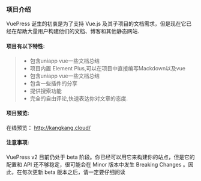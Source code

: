 ### 项目介绍

VuePress 诞生的初衷是为了支持 Vue.js 及其子项目的文档需求，但是现在它已经在帮助大量用户构建他们的文档、博客和其他静态网站.

#### 项目有以下特性:

> - 包含uniapp vue一些文档总结
> - 项目内置 Element Plus,可以在项目中直接编写Mackdown以及vue
> - 包含uniapp vue一些文档总结
> - 包含一些插件的分享
> - 提供搜索功能
> - 完全的自由评论,快速表达你对文章的态度.

#### 项目预览:

在线预览： http://kangkang.cloud/

#### 注意事项:

VuePress v2 目前仍处于 beta 阶段。你已经可以用它来构建你的站点，但是它的配置和 API 还不够稳定，很可能会在 Minor 版本中发生 Breaking Changes 。因此，在每次更新 beta 版本之后，请一定要仔细阅读
